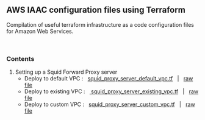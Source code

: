 ## AWS IAAC configuration files using Terraform
Compilation of useful terraform infrastructure as a code configuration files for Amazon Web Services.

<br>

### Contents
1. Setting up a Squid Forward Proxy server
    - Deploy to default VPC : &nbsp;&nbsp;[squid_proxy_server_default_vpc.tf](https://github.com/CottonPajamas/aws-terraform-iaac-compilation/blob/master/squid_proxy_server_default_vpc.tf) &nbsp;&nbsp;|&nbsp;&nbsp; [raw file](https://raw.githubusercontent.com/CottonPajamas/aws-terraform-iaac-compilation/master/squid_proxy_server_default_vpc.tf)
    - Deploy to existing VPC : &nbsp;&nbsp;[
squid_proxy_server_existing_vpc.tf](https://github.com/CottonPajamas/aws-terraform-iaac-compilation/blob/master/squid_proxy_server_existing_vpc.tf) &nbsp;&nbsp;|&nbsp;&nbsp; [raw file](https://raw.githubusercontent.com/CottonPajamas/aws-terraform-iaac-compilation/master/squid_proxy_server_existing_vpc.tf)
    - Deploy to custom VPC : &nbsp;&nbsp;[squid_proxy_server_custom_vpc.tf](https://github.com/CottonPajamas/aws-terraform-iaac-compilation/blob/master/squid_proxy_server_custom_vpc.tf) &nbsp;&nbsp;|&nbsp;&nbsp; [raw file](https://raw.githubusercontent.com/CottonPajamas/aws-terraform-iaac-compilation/master/squid_proxy_server_custom_vpc.tf)
    
